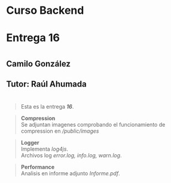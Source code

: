 # **Curso Backend**
# Entrega 16
#
## Camilo González
## Tutor: Raúl Ahumada
#

>Esta es la entrega ***16***.

>**Compression**\
>Se adjuntan imagenes comprobando el funcionamiento de compression en */public/images*

>**Logger**\
>Implementa *log4js*.\
>Archivos log *error.log, info.log, warn.log*.

>**Performance**\
>Analisis en informe adjunto *Informe.pdf*.

